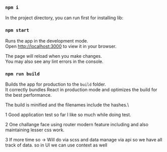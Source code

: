### `npm i`

In the project directory, you can run first for installing lib:


### `npm start`

Runs the app in the development mode.\
Open [http://localhost:3000](http://localhost:3000) to view it in your browser.

The page will reload when you make changes.\
You may also see any lint errors in the console.


### `npm run build`

Builds the app for production to the `build` folder.\
It correctly bundles React in production mode and optimizes the build for the best performance.

The build is minified and the filenames include the hashes.\


1 Good application test so far I like so much while doing test.

2 One challange face using router modern feature including and also maintaining lesser css work.

3 If more time so
  -> Will do via scss and data manage via api so we have all track of data. so in UI we can use context as well
